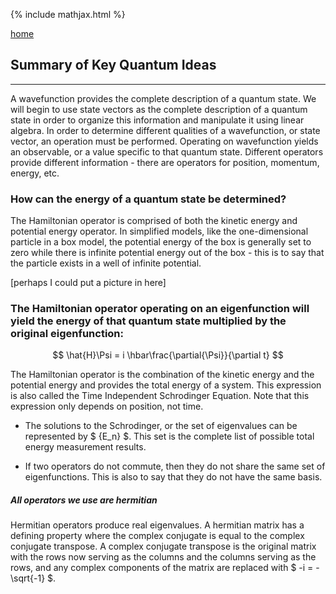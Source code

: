 {% include mathjax.html %}

[home](/README.md)

## Summary of Key Quantum Ideas
-----
A wavefunction provides the complete description of a quantum state. We will begin to use state vectors as the complete description of a quantum state in order to organize this information and manipulate it using linear algebra. In order to determine different qualities of a wavefunction, or state vector, an operation must be performed. Operating on wavefunction yields an observable, or a value specific to that quantum state. Different operators provide different information - there are operators for position, momentum, energy, etc. 


### How can the energy of a quantum state be determined?
The Hamiltonian operator is comprised of both the kinetic energy and potential energy operator. In simplified models, like the one-dimensional particle in a box model, the potential energy of the box is generally set to zero while there is infinite potential energy out of the box - this is to say that the particle exists in a well of infinite potential. 

[perhaps I could put a picture in here]

### The Hamiltonian operator operating on an eigenfunction will yield the energy of that quantum state multiplied by the original eigenfunction:

$$
\hat{H}\Psi = i \hbar\frac{\partial{\Psi}}{\partial t}
$$

The Hamiltonian operator is the combination of the kinetic energy and the potential energy and provides the total energy of a system. 
This expression is also called the Time Independent Schrodinger Equation. Note that this expression only depends on position, not time. 

- The solutions to the Schrodinger, or the set of eigenvalues can be represented by $ {E_n} $. This set is the complete list of possible total energy measurement results. 

- If two operators do not commute, then they do not share the same set of eigenfunctions. This is also to say that they do not have the same basis.


##### All operators we use are hermitian
Hermitian operators produce real eigenvalues. A hermitian matrix has a defining property where the complex conjugate is equal to the complex conjugate transpose. A complex conjugate transpose is the original matrix with the rows now serving as the columns and the columns serving as the rows, and any complex components of the matrix are replaced with $ -i = -\sqrt{-1} $. 







